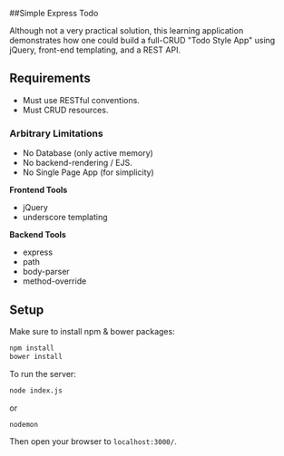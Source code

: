 ##Simple Express Todo

Although not a very practical solution, this learning application demonstrates how one could build a full-CRUD "Todo Style App" using jQuery, front-end templating, and a REST API.

## Requirements
- Must use RESTful conventions.
- Must CRUD resources.

### Arbitrary Limitations
- No Database (only active memory)
- No backend-rendering / EJS.
- No Single Page App (for simplicity)

**Frontend Tools**  
- jQuery
- underscore templating

**Backend Tools**  
- express
- path
- body-parser
- method-override

## Setup
Make sure to install npm & bower packages:
``` bash
npm install
bower install
```

To run the server:
``` bash
node index.js
```

or

``` bash
nodemon
```

Then open your browser to `localhost:3000/`.
